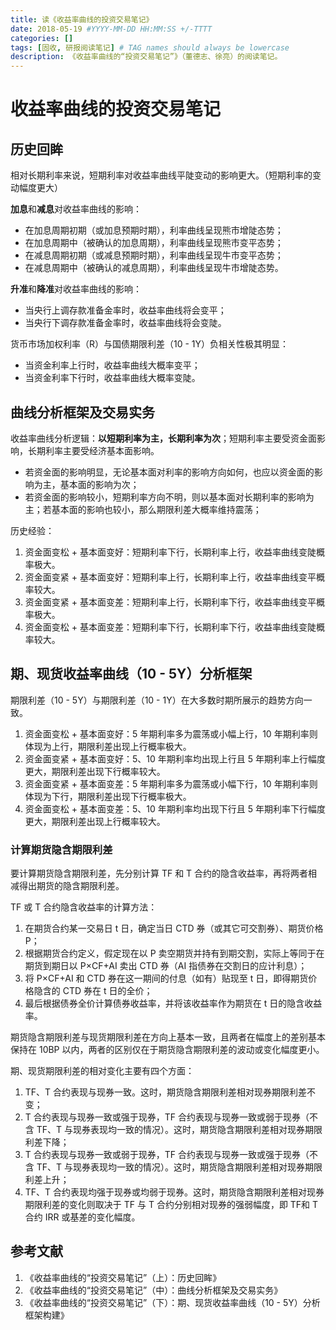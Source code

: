 ```yaml
---
title: 读《收益率曲线的投资交易笔记》
date: 2018-05-19 #YYYY-MM-DD HH:MM:SS +/-TTTT
categories: []
tags: [固收, 研报阅读笔记] # TAG names should always be lowercase
description: 《收益率曲线的“投资交易笔记”》（董德志、徐亮）的阅读笔记。
---
```


# 收益率曲线的投资交易笔记

## 历史回眸

相对长期利率来说，短期利率对收益率曲线平陡变动的影响更大。（短期利率的变动幅度更大）

**加息**和**减息**对收益率曲线的影响：
* 在加息周期初期（或加息预期时期），利率曲线呈现熊市增陡态势；
* 在加息周期中（被确认的加息周期），利率曲线呈现熊市变平态势；
* 在减息周期初期（或减息预期时期），利率曲线呈现牛市变平态势；
* 在减息周期中（被确认的减息周期），利率曲线呈现牛市增陡态势。

**升准**和**降准**对收益率曲线的影响：
* 当央行上调存款准备金率时，收益率曲线将会变平；
* 当央行下调存款准备金率时，收益率曲线将会变陡。

货币市场加权利率（R）与国债期限利差（10 - 1Y）负相关性极其明显：

* 当资金利率上行时，收益率曲线大概率变平；
* 当资金利率下行时，收益率曲线大概率变陡。

## 曲线分析框架及交易实务

收益率曲线分析逻辑：**以短期利率为主，长期利率为次**；短期利率主要受资金面影响，长期利率主要受经济基本面影响。

* 若资金面的影响明显，无论基本面对利率的影响方向如何，也应以资金面的影响为主，基本面的影响为次；
* 若资金面的影响较小，短期利率方向不明，则以基本面对长期利率的影响为主；若基本面的影响也较小，那么期限利差大概率维持震荡；

历史经验：

1. 资金面变松 + 基本面变好：短期利率下行，长期利率上行，收益率曲线变陡概率极大。
2. 资金面变紧 + 基本面变好：短期利率上行，长期利率上行，收益率曲线变平概率较大。
3. 资金面变紧 + 基本面变差：短期利率上行，长期利率下行，收益率曲线变平概率极大。
4. 资金面变松 + 基本面变差：短期利率下行，长期利率下行，收益率曲线变陡概率较大。

## 期、现货收益率曲线（10 - 5Y）分析框架

期限利差（10 - 5Y）与期限利差（10 - 1Y）在大多数时期所展示的趋势方向一致。

1. 资金面变松 + 基本面变好：5 年期利率多为震荡或小幅上行，10 年期利率则体现为上行，期限利差出现上行概率极大。
2. 资金面变紧 + 基本面变好：5、10 年期利率均出现上行且 5 年期利率上行幅度更大，期限利差出现下行概率较大。
3. 资金面变紧 + 基本面变差：5 年期利率多为震荡或小幅下行，10 年期利率则体现为下行，期限利差出现下行概率极大。
4. 资金面变松 + 基本面变差：5、10 年期利率均出现下行且 5 年期利率下行幅度更大，期限利差出现上行概率较大。

### 计算期货隐含期限利差

要计算期货隐含期限利差，先分别计算 TF 和 T 合约的隐含收益率，再将两者相减得出期货的隐含期限利差。

TF 或 T 合约隐含收益率的计算方法：

1. 在期货合约某一交易日 t 日，确定当日 CTD 券（或其它可交割券）、期货价格 P；
2. 根据期货合约定义，假定现在以 P 卖空期货并持有到期交割，实际上等同于在期货到期日以 P$\times$CF+AI 卖出 CTD 券（AI 指债券在交割日的应计利息）；
3. 将 P$\times$CF+AI 和 CTD 券在这一期间的付息（如有）贴现至 t 日，即得期货价格隐含的 CTD 券在 t 日的全价；
4. 最后根据债券全价计算债券收益率，并将该收益率作为期货在 t 日的隐含收益率。

期货隐含期限利差与现货期限利差在方向上基本一致，且两者在幅度上的差别基本保持在 10BP 以内，两者的区别仅在于期货隐含期限利差的波动或变化幅度更小。

期、现货期限利差的相对变化主要有四个方面：

1. TF、T 合约表现与现券一致。这时，期货隐含期限利差相对现券期限利差不变；
2. T 合约表现与现券一致或强于现券，TF 合约表现与现券一致或弱于现券（不含 TF、T 与现券表现均一致的情况）。这时，期货隐含期限利差相对现券期限利差下降；
3. T 合约表现与现券一致或弱于现券，TF 合约表现与现券一致或强于现券（不含 TF、T 与现券表现均一致的情况）。这时，期货隐含期限利差相对现券期限利差上升；
4. TF、T 合约表现均强于现券或均弱于现券。这时，期货隐含期限利差相对现券期限利差的变化则取决于 TF 与 T 合约分别相对现券的强弱幅度，即 TF和 T 合约 IRR 或基差的变化幅度。

## 参考文献

1. 《收益率曲线的“投资交易笔记”（上）：历史回眸》
2. 《收益率曲线的“投资交易笔记”（中）：曲线分析框架及交易实务》
3. 《收益率曲线的“投资交易笔记”（下）：期、现货收益率曲线（10 - 5Y）分析框架构建》